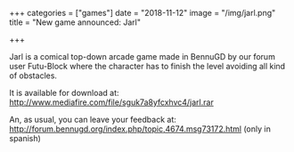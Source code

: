 +++
categories = ["games"]
date = "2018-11-12"
image = "/img/jarl.png"
title = "New game announced: Jarl"

+++


Jarl is a comical top-down arcade game made in BennuGD by our forum user Futu-Block where the character has to finish the level avoiding all kind of obstacles.

It is available for download at: http://www.mediafire.com/file/sguk7a8yfcxhvc4/jarl.rar

An, as usual, you can leave your feedback at: http://forum.bennugd.org/index.php/topic,4674.msg73172.html (only in spanish)
